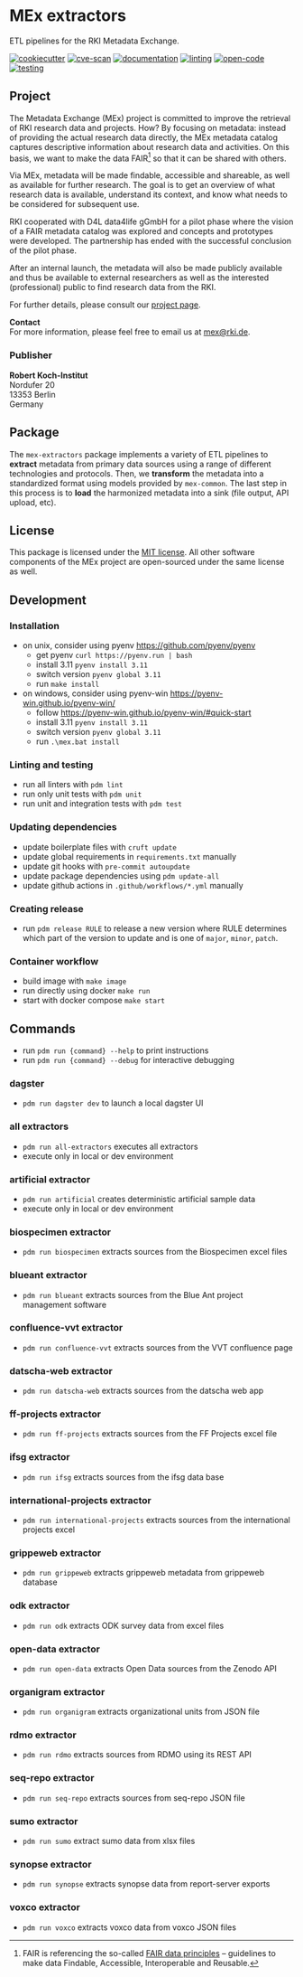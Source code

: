 # MEx extractors

ETL pipelines for the RKI Metadata Exchange.

[![cookiecutter](https://github.com/robert-koch-institut/mex-extractors/actions/workflows/cookiecutter.yml/badge.svg)](https://github.com/robert-koch-institut/mex-template)
[![cve-scan](https://github.com/robert-koch-institut/mex-extractors/actions/workflows/cve-scan.yml/badge.svg)](https://github.com/robert-koch-institut/mex-extractors/actions/workflows/cve-scan.yml)
[![documentation](https://github.com/robert-koch-institut/mex-extractors/actions/workflows/documentation.yml/badge.svg)](https://robert-koch-institut.github.io/mex-extractors)
[![linting](https://github.com/robert-koch-institut/mex-extractors/actions/workflows/linting.yml/badge.svg)](https://github.com/robert-koch-institut/mex-extractors/actions/workflows/linting.yml)
[![open-code](https://github.com/robert-koch-institut/mex-extractors/actions/workflows/open-code.yml/badge.svg)](https://gitlab.opencode.de/robert-koch-institut/mex/mex-extractors)
[![testing](https://github.com/robert-koch-institut/mex-extractors/actions/workflows/testing.yml/badge.svg)](https://github.com/robert-koch-institut/mex-extractors/actions/workflows/testing.yml)

## Project

The Metadata Exchange (MEx) project is committed to improve the retrieval of RKI
research data and projects. How? By focusing on metadata: instead of providing the
actual research data directly, the MEx metadata catalog captures descriptive information
about research data and activities. On this basis, we want to make the data FAIR[^1] so
that it can be shared with others.

Via MEx, metadata will be made findable, accessible and shareable, as well as available
for further research. The goal is to get an overview of what research data is available,
understand its context, and know what needs to be considered for subsequent use.

RKI cooperated with D4L data4life gGmbH for a pilot phase where the vision of a
FAIR metadata catalog was explored and concepts and prototypes were developed.
The partnership has ended with the successful conclusion of the pilot phase.

After an internal launch, the metadata will also be made publicly available and thus be
available to external researchers as well as the interested (professional) public to
find research data from the RKI.

For further details, please consult our
[project page](https://www.rki.de/DE/Aktuelles/Publikationen/Forschungsdaten/MEx/metadata-exchange-plattform-mex-node.html).

[^1]: FAIR is referencing the so-called
[FAIR data principles](https://www.go-fair.org/fair-principles/) – guidelines to make
data Findable, Accessible, Interoperable and Reusable.

**Contact** \
For more information, please feel free to email us at [mex@rki.de](mailto:mex@rki.de).

### Publisher

**Robert Koch-Institut** \
Nordufer 20 \
13353 Berlin \
Germany

## Package

The `mex-extractors` package implements a variety of ETL pipelines to **extract**
metadata from primary data sources using a range of different technologies and
protocols. Then, we **transform** the metadata into a standardized format using models
provided by `mex-common`. The last step in this process is to **load** the harmonized
metadata into a sink (file output, API upload, etc).

## License

This package is licensed under the [MIT license](/LICENSE). All other software
components of the MEx project are open-sourced under the same license as well.

## Development

### Installation

- on unix, consider using pyenv https://github.com/pyenv/pyenv
  - get pyenv `curl https://pyenv.run | bash`
  - install 3.11 `pyenv install 3.11`
  - switch version `pyenv global 3.11`
  - run `make install`
- on windows, consider using pyenv-win https://pyenv-win.github.io/pyenv-win/
  - follow https://pyenv-win.github.io/pyenv-win/#quick-start
  - install 3.11 `pyenv install 3.11`
  - switch version `pyenv global 3.11`
  - run `.\mex.bat install`

### Linting and testing

- run all linters with `pdm lint`
- run only unit tests with `pdm unit`
- run unit and integration tests with `pdm test`

### Updating dependencies

- update boilerplate files with `cruft update`
- update global requirements in `requirements.txt` manually
- update git hooks with `pre-commit autoupdate`
- update package dependencies using `pdm update-all`
- update github actions in `.github/workflows/*.yml` manually

### Creating release

- run `pdm release RULE` to release a new version where RULE determines which part of
  the version to update and is one of `major`, `minor`, `patch`.

### Container workflow

- build image with `make image`
- run directly using docker `make run`
- start with docker compose `make start`

## Commands

- run `pdm run {command} --help` to print instructions
- run `pdm run {command} --debug` for interactive debugging

### dagster

- `pdm run dagster dev` to launch a local dagster UI

### all extractors

- `pdm run all-extractors` executes all extractors
- execute only in local or dev environment

### artificial extractor

- `pdm run artificial` creates deterministic artificial sample data
- execute only in local or dev environment

### biospecimen extractor

- `pdm run biospecimen` extracts sources from the Biospecimen excel files

### blueant extractor

- `pdm run blueant` extracts sources from the Blue Ant project management software

### confluence-vvt extractor

- `pdm run confluence-vvt` extracts sources from the VVT confluence page

### datscha-web extractor

- `pdm run datscha-web` extracts sources from the datscha web app

### ff-projects extractor

- `pdm run ff-projects` extracts sources from the FF Projects excel file

### ifsg extractor

- `pdm run ifsg` extracts sources from the ifsg data base

### international-projects extractor

- `pdm run international-projects` extracts sources from the international projects excel

### grippeweb extractor

- `pdm run grippeweb` extracts grippeweb metadata from grippeweb database

### odk extractor

- `pdm run odk` extracts ODK survey data from excel files

### open-data extractor

- `pdm run open-data` extracts Open Data sources from the Zenodo API

### organigram extractor

- `pdm run organigram` extracts organizational units from JSON file

### rdmo extractor

- `pdm run rdmo` extracts sources from RDMO using its REST API

### seq-repo extractor

- `pdm run seq-repo` extracts sources from seq-repo JSON file

### sumo extractor

- `pdm run sumo` extract sumo data from xlsx files

### synopse extractor

- `pdm run synopse` extracts synopse data from report-server exports

### voxco extractor

- `pdm run voxco` extracts voxco data from voxco JSON files
